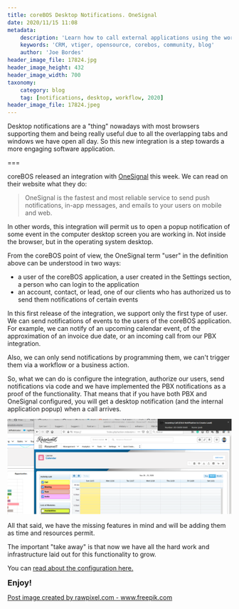 ```yaml
---
title: coreBOS Desktop Notifications. OneSignal
date: 2020/11/15 11:08
metadata:
    description: 'Learn how to call external applications using the workflow system to get or send information.'
    keywords: 'CRM, vtiger, opensource, corebos, community, blog'
    author: 'Joe Bordes'
header_image_file: 17824.jpg
header_image_height: 432
header_image_width: 700
taxonomy:
    category: blog
    tag: [notifications, desktop, workflow, 2020]
header_image_file: 17824.jpeg
---
```


Desktop notifications are a "thing" nowadays with most browsers supporting them and being really useful due to all the overlapping tabs and windows we have open all day. So this new integration is a step towards a more engaging software application.

===

coreBOS released an integration with [OneSignal](https://onesignal.com/) this week. We can read on their website what they do:

> OneSignal is the fastest and most reliable service to send push notifications, in-app messages, and emails to your users on mobile and web.

In other words, this integration will permit us to open a popup notification of some event in the computer desktop screen you are working in. Not inside the browser, but in the operating system desktop.

From the coreBOS point of view, the OneSignal term "user" in the definition above can be understood in two ways:

* a user of the coreBOS application, a user created in the Settings section, a person who can login to the application
* an account, contact, or lead, one of our clients who has authorized us to send them notifications of certain events

In this first release of the integration, we support only the first type of user. We can send notifications of events to the users of the coreBOS application. For example, we can notify of an upcoming calendar event, of the approximation of an invoice due date, or an incoming call from our PBX integration.

Also, we can only send notifications by programming them, we can't trigger them via a workflow or a business action.

So, what we can do is configure the integration, authorize our users, send notifications via code and we have implemented the PBX notifications as a proof of the functionality. That means that if you have both PBX and OneSignal configured, you will get a desktop notification (and the internal application popup) when a call arrives.

![Asterisk Incoming Call](AsteriskIncomingNotification.png)

All that said, we have the missing features in mind and will be adding them as time and resources permit.

The important "take away" is that now we have all the hard work and infrastructure laid out for this functionality to grow.

You can [read about the configuration here.](https://corebos.com/documentation/doku.php?noprocess=1&id=en:integrations:onesignal)


**<span style="font-size:large">Enjoy!</span>**

<a href='https://www.freepik.com/vectors/background'>Post image created by rawpixel.com - www.freepik.com</a>